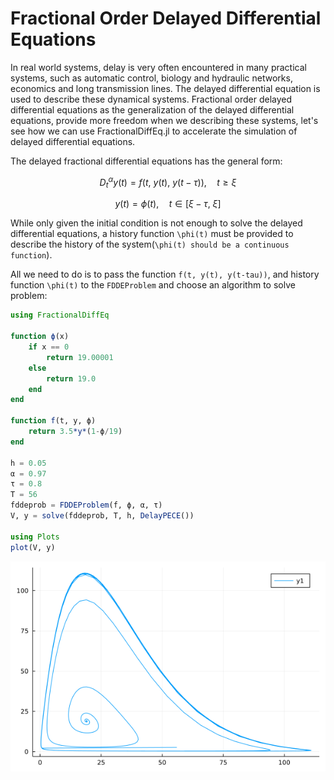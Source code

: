 # Fractional Order Delayed Differential Equations

In real world systems, delay is very often encountered in many practical systems, such as automatic control, biology and hydraulic networks, economics and long transmission lines. The delayed differential equation is used to describe these dynamical systems. Fractional order delayed differential equations as the generalization of the delayed differential equations, provide more freedom when we describing these systems, let's see how we can use FractionalDiffEq.jl to accelerate the simulation of delayed differential equations.

The delayed fractional differential equations has the general form:

```math
D^\alpha_ty(t)=f(t,\ y(t),\ y(t-\tau)),\quad t\geq\xi
```

```math
y(t)=\phi(t),\quad t\in[\xi-\tau,\ \xi]
```

While only given the initial condition is not enough to solve the delayed differential equations, a history function ``\phi(t)`` must be provided to describe the history of the system(``\phi(t) should be a continuous function``).

All we need to do is to pass the function ``f(t, y(t), y(t-tau))``, and history function ``\phi(t)`` to the ```FDDEProblem``` and choose an algorithm to solve problem:

```julia
using FractionalDiffEq

function ϕ(x)
    if x == 0
        return 19.00001
    else
        return 19.0
    end
end

function f(t, y, ϕ)
    return 3.5*y*(1-ϕ/19)
end

h = 0.05
α = 0.97
τ = 0.8
T = 56
fddeprob = FDDEProblem(f, ϕ, α, τ)
V, y = solve(fddeprob, T, h, DelayPECE())

using Plots
plot(V, y)
```

![Delayed](./assets/fdde_example.png)
